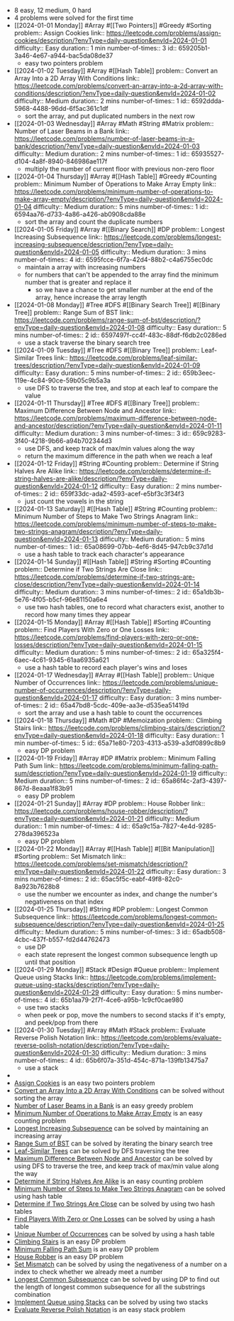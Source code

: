 - 8 easy, 12 medium, 0 hard
- 4 problems were solved for the first time
- [[2024-01-01 Monday]] #Array #[[Two Pointers]] #Greedy #Sorting 
  problem:: Assign Cookies
  link:: https://leetcode.com/problems/assign-cookies/description/?envType=daily-question&envId=2024-01-01
  difficulty:: Easy
  duration:: 1 min
  number-of-times:: 3
  id:: 659205b1-3a46-4e67-a944-bac5da08de37
	- easy two pointers problem
- [[2024-01-02 Tuesday]] #Array #[[Hash Table]] 
  problem:: Convert an Array Into a 2D Array With Conditions
  link:: https://leetcode.com/problems/convert-an-array-into-a-2d-array-with-conditions/description/?envType=daily-question&envId=2024-01-02
  difficulty:: Medium
  duration:: 2 mins
  number-of-times:: 1
  id:: 6592ddda-5968-4488-96dd-6f5ac361c1df
	- sort the array, and put duplicated numbers in the next row
- [[2024-01-03 Wednesday]] #Array #Math #String #Matrix 
  problem:: Number of Laser Beams in a Bank
  link:: https://leetcode.com/problems/number-of-laser-beams-in-a-bank/description/?envType=daily-question&envId=2024-01-03
  difficulty:: Medium
  duration:: 2 mins
  number-of-times:: 1
  id:: 65935527-d104-4a8f-8940-846986ae117f
	- multiply the number of current floor with previous non-zero floor
- [[2024-01-04 Thursday]] #Array #[[Hash Table]] #Greedy #Counting 
  problem:: Minimum Number of Operations to Make Array Empty
  link:: https://leetcode.com/problems/minimum-number-of-operations-to-make-array-empty/description/?envType=daily-question&envId=2024-01-04
  difficulty:: Medium
  duration:: 5 mins
  number-of-times:: 1
  id:: 6594aa76-d733-4a86-a426-ab0908cda88e
	- sort the array and count the duplicate numbers
- [[2024-01-05 Friday]] #Array #[[Binary Search]] #DP 
  problem:: Longest Increasing Subsequence
  link:: https://leetcode.com/problems/longest-increasing-subsequence/description/?envType=daily-question&envId=2024-01-05
  difficulty:: Medium
  duration:: 3 mins
  number-of-times:: 4
  id:: 6595fcce-6f7a-42d4-88b2-c4a6755ec0dc
	- maintain a array with increasing numbers
	- for numbers that can't be appended to the array find the minimum number that is greater and replace it
		- so we have a chance to get smaller number at the end of the array, hence increase the array length
- [[2024-01-08 Monday]] #Tree #DFS #[[Binary Search Tree]] #[[Binary Tree]] 
  problem:: Range Sum of BST
  link:: https://leetcode.com/problems/range-sum-of-bst/description/?envType=daily-question&envId=2024-01-08
  difficulty:: Easy
  duration:: 5 mins
  number-of-times:: 2
  id:: 6597497f-cc4f-483c-88df-f6db2c0286ed
	- use a stack traverse the binary search tree
- [[2024-01-09 Tuesday]] #Tree #DFS #[[Binary Tree]] 
  problem:: Leaf-Similar Trees
  link:: https://leetcode.com/problems/leaf-similar-trees/description/?envType=daily-question&envId=2024-01-09
  difficulty:: Easy
  duration:: 5 mins
  number-of-times:: 2
  id:: 659b3eec-119e-4c84-90ce-59b05c9b5a3a
	- use DFS to traverse the tree, and stop at each leaf to compare the value
- [[2024-01-11 Thursday]] #Tree #DFS #[[Binary Tree]] 
  problem:: Maximum Difference Between Node and Ancestor
  link:: https://leetcode.com/problems/maximum-difference-between-node-and-ancestor/description/?envType=daily-question&envId=2024-01-11
  difficulty:: Medium
  duration:: 3 mins
  number-of-times:: 3
  id:: 659c9283-3f40-4218-9b66-a94b702344d3
	- use DFS, and keep track of max/min values along the way
	- return the maximum difference in the path when we reach a leaf
- [[2024-01-12 Friday]] #String #Counting 
  problem:: Determine if String Halves Are Alike
  link:: https://leetcode.com/problems/determine-if-string-halves-are-alike/description/?envType=daily-question&envId=2024-01-12
  difficulty:: Easy
  duration:: 2 mins
  number-of-times:: 2
  id:: 659f33dc-ada2-4593-acef-e5bf3c3f34f3
	- just count the vowels in the string
- [[2024-01-13 Saturday]] #[[Hash Table]] #String #Counting 
  problem:: Minimum Number of Steps to Make Two Strings Anagram
  link:: https://leetcode.com/problems/minimum-number-of-steps-to-make-two-strings-anagram/description/?envType=daily-question&envId=2024-01-13
  difficulty:: Medium
  duration:: 5 mins
  number-of-times:: 1
  id:: 65a08699-07bb-4ef6-8d45-947cb9c37d1d
	- use a hash table to track each character's appearance
- [[2024-01-14 Sunday]] #[[Hash Table]] #String #Sorting #Counting 
  problem:: Determine if Two Strings Are Close
  link:: https://leetcode.com/problems/determine-if-two-strings-are-close/description/?envType=daily-question&envId=2024-01-14
  difficulty:: Medium
  duration:: 3 mins
  number-of-times:: 2
  id:: 65a1db3b-5e76-4f05-b5cf-96e81150a6e4
	- use two hash tables, one to record what characters exist, another to record how many times they appear
- [[2024-01-15 Monday]] #Array #[[Hash Table]] #Sorting #Counting 
  problem:: Find Players With Zero or One Losses
  link:: https://leetcode.com/problems/find-players-with-zero-or-one-losses/description/?envType=daily-question&envId=2024-01-15
  difficulty:: Medium
  duration:: 5 mins
  number-of-times:: 2
  id:: 65a325f4-6aec-4c61-9345-61aa6935a621
	- use a hash table to record each player's wins and loses
- [[2024-01-17 Wednesday]] #Array #[[Hash Table]] 
  problem:: Unique Number of Occurrences
  link:: https://leetcode.com/problems/unique-number-of-occurrences/description/?envType=daily-question&envId=2024-01-17
  difficulty:: Easy
  duration:: 3 mins
  number-of-times:: 2
  id:: 65a47bd8-5cdc-409e-aa3e-d535ea51419d
	- sort the array and use a hash table to count the occurrences
- [[2024-01-18 Thursday]] #Math #DP #Memoization 
  problem:: Climbing Stairs
  link:: https://leetcode.com/problems/climbing-stairs/description/?envType=daily-question&envId=2024-01-18
  difficulty:: Easy
  duration:: 1 min
  number-of-times:: 5
  id:: 65a71e80-7203-4313-a539-a3df0899c8b9
	- easy DP problem
- [[2024-01-19 Friday]] #Array #DP #Matrix 
  problem:: Minimum Falling Path Sum
  link:: https://leetcode.com/problems/minimum-falling-path-sum/description/?envType=daily-question&envId=2024-01-19
  difficulty:: Medium
  duration:: 5 mins
  number-of-times:: 2
  id:: 65a86f4c-2af3-4397-867d-8eaaa1f83b91
	- easy DP problem
- [[2024-01-21 Sunday]] #Array #DP 
  problem:: House Robber
  link:: https://leetcode.com/problems/house-robber/description/?envType=daily-question&envId=2024-01-21
  difficulty:: Medium
  duration:: 1 min
  number-of-times:: 4
  id:: 65a9c15a-7827-4e4d-9285-278da396523a
	- easy DP problem
- [[2024-01-22 Monday]] #Array #[[Hash Table]] #[[Bit Manipulation]] #Sorting 
  problem:: Set Mismatch
  link:: https://leetcode.com/problems/set-mismatch/description/?envType=daily-question&envId=2024-01-22
  difficulty:: Easy
  duration:: 3 mins
  number-of-times:: 2
  id:: 65ac5f5c-eabf-49f8-82c0-8a923b7628b8
	- use the number we encounter as index, and change the number's negativeness on that index
- [[2024-01-25 Thursday]] #String #DP 
  problem:: Longest Common Subsequence
  link:: https://leetcode.com/problems/longest-common-subsequence/description/?envType=daily-question&envId=2024-01-25
  difficulty:: Medium
  duration:: 5 mins
  number-of-times:: 3
  id:: 65adb508-4cbc-437f-b557-fd2d44762473
	- use DP
	- each state represent the longest common subsequence length up until that position
- [[2024-01-29 Monday]] #Stack #Design #Queue 
  problem:: Implement Queue using Stacks
  link:: https://leetcode.com/problems/implement-queue-using-stacks/description/?envType=daily-question&envId=2024-01-29
  difficulty:: Easy
  duration:: 5 mins
  number-of-times:: 4
  id:: 65b1aa79-2f7f-4ce6-a95b-1c9cf0cae980
	- use two stacks
	- when peek or pop, move the numbers to second stacks if it's empty, and peek/pop from there
- [[2024-01-30 Tuesday]] #Array #Math #Stack 
  problem:: Evaluate Reverse Polish Notation
  link:: https://leetcode.com/problems/evaluate-reverse-polish-notation/description/?envType=daily-question&envId=2024-01-30
  difficulty:: Medium
  duration:: 3 mins
  number-of-times:: 4
  id:: 65b6f07a-351d-454c-871a-139fb13475a7
	- use a stack
-
- [Assign Cookies](((659205b1-3a46-4e67-a944-bac5da08de37))) is an easy two pointers problem
- [Convert an Array Into a 2D Array With Conditions](((6592ddda-5968-4488-96dd-6f5ac361c1df))) can be solved without sorting the array
- [Number of Laser Beams in a Bank](((65935527-d104-4a8f-8940-846986ae117f))) is an easy greedy problem
- [Minimum Number of Operations to Make Array Empty](((6594aa76-d733-4a86-a426-ab0908cda88e))) is an easy counting problem
- [Longest Increasing Subsequence](((6595fcce-6f7a-42d4-88b2-c4a6755ec0dc))) can be solved by maintaining an increasing array
- [Range Sum of BST](((6597497f-cc4f-483c-88df-f6db2c0286ed))) can be solved by iterating the binary search tree
- [Leaf-Similar Trees](((659b3eec-119e-4c84-90ce-59b05c9b5a3a))) can be solved by DFS traversing the tree
- [Maximum Difference Between Node and Ancestor](((659c9283-3f40-4218-9b66-a94b702344d3))) can be solved by using DFS to traverse the tree, and keep track of max/min value along the way
- [Determine if String Halves Are Alike](((659f33dc-ada2-4593-acef-e5bf3c3f34f3))) is an easy counting problem
- [Minimum Number of Steps to Make Two Strings Anagram](((65a08699-07bb-4ef6-8d45-947cb9c37d1d))) can be solved using hash table
- [Determine if Two Strings Are Close](((65a1db3b-5e76-4f05-b5cf-96e81150a6e4))) can be solved by using two hash tables
- [Find Players With Zero or One Losses](((65a325f4-6aec-4c61-9345-61aa6935a621))) can be solved by using a hash table
- [Unique Number of Occurrences](((65a47bd8-5cdc-409e-aa3e-d535ea51419d))) can be solved by using a hash table
- [Climbing Stairs](((65a71e80-7203-4313-a539-a3df0899c8b9))) is an easy DP problem
- [Minimum Falling Path Sum](((65a86f4c-2af3-4397-867d-8eaaa1f83b91))) is an easy DP problem
- [House Robber](((65a9c15a-7827-4e4d-9285-278da396523a))) is an easy DP problem
- [Set Mismatch](((65ac5f5c-eabf-49f8-82c0-8a923b7628b8))) can be solved by using the negativeness of a number on a index to check whether we already meet a number
- [Longest Common Subsequence](((65adb508-4cbc-437f-b557-fd2d44762473))) can be solved by using DP to find out the length of longest common subsequence for all the substrings combination
- [Implement Queue using Stacks](((65b1aa79-2f7f-4ce6-a95b-1c9cf0cae980))) can be solved by using two stacks
- [Evaluate Reverse Polish Notation](((65b6f07a-351d-454c-871a-139fb13475a7))) is an easy stack problem